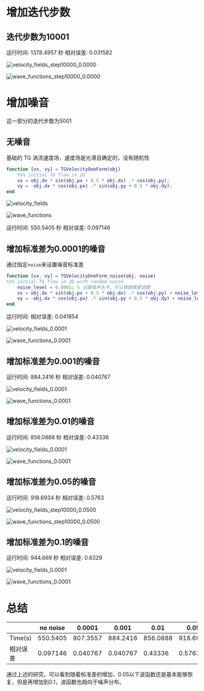 # 增加迭代步数

## 迭代步数为10001

运行时间: 1378.4957 秒
相对误差: 0.031582

![velocity_fields_step10000_0.0000](D:\zjPhD\Programzj\psiToU\Ginzburg_Lan\code5\velocity_fields_step10000_0.0000.png )

![wave_functions_step10000_0.0000](D:\zjPhD\Programzj\psiToU\Ginzburg_Lan\code5\wave_functions_step10000_0.0000.png)

# 增加噪音

这一部分的迭代步数为5001

## 无噪音

基础的 TG 涡流速度场，速度场是光滑且确定的，没有随机性

```matlab
function [vx, vy] = TGVelocityOneForm(obj)
	%%% initial TG flow in 2D
	vx = obj.dx * sin(obj.px + 0.5 * obj.dx) .* cos(obj.py);
	vy = -obj.dx * cos(obj.px) .* sin(obj.py + 0.5 * obj.dy);
end
```

![velocity_fields](D:\zjPhD\Programzj\psiToU\Ginzburg_Lan\code5\velocity_fields_0.0000.png)

![wave_functions](D:\zjPhD\Programzj\psiToU\Ginzburg_Lan\code5\wave_functions_0.0000.png)

运行时间: 550.5405 秒
相对误差: 0.097146

## 增加标准差为0.0001的噪音

通过指定`noise`来设置噪音标准差

```matlab
function [vx, vy] = TGVelocityOneForm_noise(obj, noise)
%%% initial TG flow in 2D with random noise
	noise_level = 0.0001; % 设置噪声水平，可以根据需要调整
	vx = obj.dx * sin(obj.px + 0.5 * obj.dx) .* cos(obj.py) + noise_level * randn(size(obj.px));
	vy = -obj.dx * cos(obj.px) .* sin(obj.py + 0.5 * obj.dy) + noise_level * randn(size(obj.py));
end
```

运行时间: 
相对误差: 0.041854

![velocity_fields_0.0001](D:\zjPhD\Programzj\psiToU\Ginzburg_Lan\code5\velocity_fields_0.0001.png)

![wave_functions_0.0001](D:\zjPhD\Programzj\psiToU\Ginzburg_Lan\code5\wave_functions_0.0001.png)

## 增加标准差为0.001的噪音

运行时间: 884.2416 秒
相对误差: 0.040767

![velocity_fields_0.0001](D:\zjPhD\Programzj\psiToU\Ginzburg_Lan\code5\velocity_fields_0.0010.png)

![wave_functions_0.0001](D:\zjPhD\Programzj\psiToU\Ginzburg_Lan\code5\wave_functions_0.0010.png)

## 增加标准差为0.01的噪音

运行时间: 856.0888 秒
相对误差: 0.43336

![velocity_fields_0.0001](D:\zjPhD\Programzj\psiToU\Ginzburg_Lan\code5\velocity_fields_0.0100.png)

![wave_functions_0.0001](D:\zjPhD\Programzj\psiToU\Ginzburg_Lan\code5\wave_functions_0.0100.png)

## 增加标准差为0.05的噪音

运行时间: 918.6934 秒
相对误差: 0.5763

![velocity_fields_step10000_0.0500](D:\zjPhD\Programzj\psiToU\Ginzburg_Lan\code5\velocity_fields_step10000_0.0500.png)

![wave_functions_step10000_0.0500](D:\zjPhD\Programzj\psiToU\Ginzburg_Lan\code5\wave_functions_step10000_0.0500.png)

## 增加标准差为0.1的噪音

运行时间: 944.669 秒
相对误差: 0.6329

![velocity_fields_0.0001](D:\zjPhD\Programzj\psiToU\Ginzburg_Lan\code5\velocity_fields_0.1000.png)

![wave_functions_0.0001](D:\zjPhD\Programzj\psiToU\Ginzburg_Lan\code5\wave_functions_0.1000.png)

# 总结

|          | no noise | 0.0001   | 0.001    | 0.01     | 0.05     | 0.1     |
| -------- | -------- | -------- | -------- | -------- | -------- | ------- |
| Time(s)  | 550.5405 | 807.3557 | 884.2416 | 856.0888 | 918.6934 | 944.669 |
| 相对误差 | 0.097146 | 0.040767 | 0.040767 | 0.43336  | 0.5763   | 0.6329  |

通过上述的研究，可以看到随着标准差的增加，0.05以下波函数还是基本能够恢复，但是再增加到0.1，波函数也趋向于噪声分布。